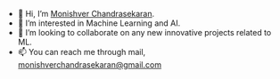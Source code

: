 - 👋 Hi, I’m [Monishver Chandrasekaran](https://monishver11.github.io/).
- 👀 I’m interested in Machine Learning and AI.
- 🌱 I’m looking to collaborate on any new innovative projects related to ML.
- 📫 You can reach me through mail, monishverchandrasekaran@gmail.com

<!---
Monishver11/Monishver11 is a ✨ special ✨ repository because its `README.md` (this file) appears on your GitHub profile.
You can click the Preview link to take a look at your changes.
--->
